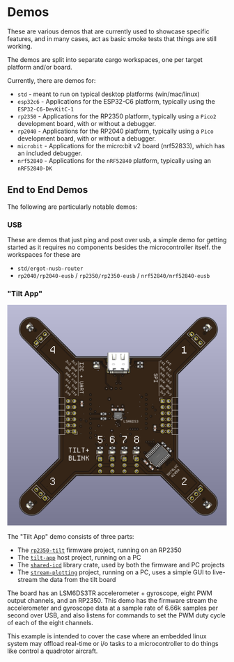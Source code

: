 # Demos

These are various demos that are currently used to showcase specific features, and in many cases, act as basic smoke tests that things are still working.

The demos are split into separate cargo workspaces, one per target platform and/or board.

Currently, there are demos for:

* `std` - meant to run on typical desktop platforms (win/mac/linux)
* `esp32c6` - Applications for the ESP32-C6 platform, typically using the `ESP32-C6-DevKitC-1`
* `rp2350` - Applications for the RP2350 platform, typically using a `Pico2` development board, with or without a debugger.
* `rp2040` - Applications for the RP2040 platform, typically using a `Pico` development board, with or without a debugger.
* `microbit` - Applications for the micro:bit v2 board (nrf52833), which has an included debugger.
* `nrf52840` - Applications for the `nRF52840` platform, typically using an `nRF52840-DK`

## End to End Demos

The following are particularly notable demos:

### USB

These are demos that just ping and post over usb, a simple demo for getting
started as it requires no components besides the microcontroller itself. the
workspaces for these are

- `std/ergot-nusb-router`
- `rp2040/rp2040-eusb` / `rp2350/rp2350-eusb` / `nrf52840/nrf52840-eusb`

### "Tilt App"

![A 3d render of a circuit board](./tilt-blink-board.png)

The "Tilt App" demo consists of three parts:

* The [`rp2350-tilt`] firmware project, running on an RP2350
* The [`tilt-app`] host project, running on a PC
* The [`shared-icd`] library crate, used by both the firmware and PC projects
* The [`stream-plotting`] project, running on a PC, uses a simple GUI to live-stream the data from the tilt board

[`rp2350-tilt`]: ./rp2350/rp2350-tilt/README.md
[`tilt-app`]: ./std/tilt-app/README.md
[`shared-icd`]: ./shared-icd/README.md
[`stream-plotting`]: ./std/stream-plotting/README.md

The board has an LSM6DS3TR accelerometer + gyroscope, eight PWM output channels, and
an RP2350. This demo has the firmware stream the accelerometer and gyroscope data at
a sample rate of 6.66k samples per second over USB, and also listens for commands to
set the PWM duty cycle of each of the eight channels.

This example is intended to cover the case where an embedded linux system may offload
real-time or i/o tasks to a microcontroller to do things like control a quadrotor
aircraft.
